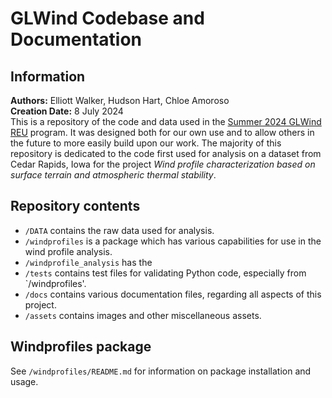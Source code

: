 
GLWind Codebase and Documentation
=================================

Information
----------

**Authors:** Elliott Walker, Hudson Hart, Chloe Amoroso  
**Creation Date:** 8 July 2024  
This is a repository of the code and data used in the [Summer 2024 GLWind REU](https://engineering.csuohio.edu/glwind_reu/glwind_reu) program. It was designed both for our own use and to allow others in the future to more easily build upon our work. The majority of this repository is dedicated to the code first used for analysis on a dataset from Cedar Rapids, Iowa for the project *Wind profile characterization based on surface terrain and atmospheric thermal stability*.  


Repository contents
-------------------

* `/DATA` contains the raw data used for analysis.  
* `/windprofiles` is a package which has various capabilities for use in the wind profile analysis.
* `/windprofile_analysis` has the 
* `/tests` contains test files for validating Python code, especially from `/windprofiles'.  
* `/docs` contains various documentation files, regarding all aspects of this project.  
* `/assets` contains images and other miscellaneous assets.  

Windprofiles package
--------------------

See `/windprofiles/README.md` for information on package installation and usage.
